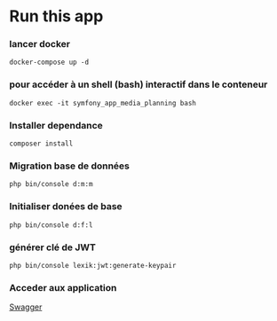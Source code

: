 # Run this app
### lancer docker
```
docker-compose up -d
```
### pour accéder à un shell (bash) interactif dans le conteneur
```
docker exec -it symfony_app_media_planning bash
```
### Installer dependance
```
composer install
```
### Migration base de données
```
php bin/console d:m:m
```
### Initialiser donées de base
```
php bin/console d:f:l
```
### générer clé de JWT 
```
php bin/console lexik:jwt:generate-keypair
```
### Acceder aux application
[Swagger](http://localhost:9000/api/doc)
